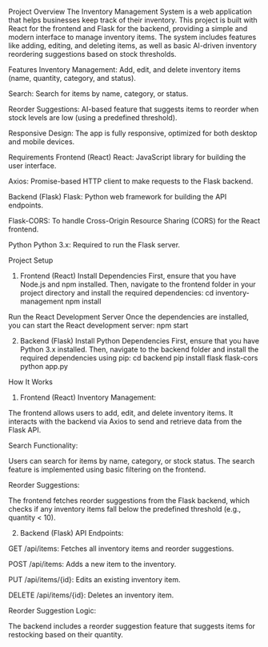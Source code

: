 Project Overview
The Inventory Management System is a web application that helps businesses keep track of their inventory. This project is built with React for the frontend and Flask for the backend, providing a simple and modern interface to manage inventory items. The system includes features like adding, editing, and deleting items, as well as basic AI-driven inventory reordering suggestions based on stock thresholds.

Features
Inventory Management: Add, edit, and delete inventory items (name, quantity, category, and status).

Search: Search for items by name, category, or status.

Reorder Suggestions: AI-based feature that suggests items to reorder when stock levels are low (using a predefined threshold).

Responsive Design: The app is fully responsive, optimized for both desktop and mobile devices.

Requirements
Frontend (React)
React: JavaScript library for building the user interface.

Axios: Promise-based HTTP client to make requests to the Flask backend.

Backend (Flask)
Flask: Python web framework for building the API endpoints.

Flask-CORS: To handle Cross-Origin Resource Sharing (CORS) for the React frontend.

Python
Python 3.x: Required to run the Flask server.

Project Setup
1. Frontend (React)
Install Dependencies
First, ensure that you have Node.js and npm installed. Then, navigate to the frontend folder in your project directory and install the required dependencies:
cd inventory-management
npm install

Run the React Development Server
Once the dependencies are installed, you can start the React development server:
npm start

2. Backend (Flask)
Install Python Dependencies
First, ensure that you have Python 3.x installed. Then, navigate to the backend folder and install the required dependencies using pip:
cd backend
pip install flask flask-cors
python app.py

How It Works
1. Frontend (React)
Inventory Management:

The frontend allows users to add, edit, and delete inventory items. It interacts with the backend via Axios to send and retrieve data from the Flask API.

Search Functionality:

Users can search for items by name, category, or stock status. The search feature is implemented using basic filtering on the frontend.

Reorder Suggestions:

The frontend fetches reorder suggestions from the Flask backend, which checks if any inventory items fall below the predefined threshold (e.g., quantity < 10).

2. Backend (Flask)
API Endpoints:

GET /api/items: Fetches all inventory items and reorder suggestions.

POST /api/items: Adds a new item to the inventory.

PUT /api/items/{id}: Edits an existing inventory item.

DELETE /api/items/{id}: Deletes an inventory item.

Reorder Suggestion Logic:

The backend includes a reorder suggestion feature that suggests items for restocking based on their quantity.
